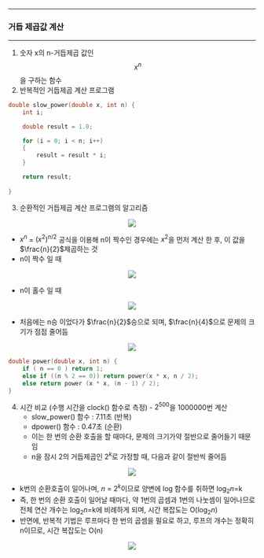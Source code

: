 -----
### 거듭 제곱값 계산
----
1. 숫자 x의 n-거듭제곱 값인 $$x^n$$을 구하는 함수
2. 반복적인 거듭제곱 계산 프로그램
```c
double slow_power(double x, int n) {
    int i;

    double result = 1.0;

    for (i = 0; i < n; i++)
    {
        result = result * i;
    }

    return result;
    
}
```

3. 순환적인 거듭제곱 계산 프로그램의 알고리즘
<div align="center">
<img src="https://github.com/user-attachments/assets/c585f86e-1c9a-41d1-856b-0a72127f136f">
</div>

  - $x^n$ = $(x^2)^{n/2}$ 공식을 이용해 n이 짝수인 경우에는 $x^2$을 먼저 계산 한 후, 이 값을 $\frac{n}{2}$제곱하는 것
  - n이 짝수 일 때
<div align="center">
<img src="https://github.com/user-attachments/assets/fc53fd52-c8d4-4edd-9492-a6e235a8227a">
</div>

  - n이 홀수 일 때
<div align="center">
<img src="https://github.com/user-attachments/assets/7f71a5c0-aae4-41b0-99dc-8e1b9bb0aa89">
</div>

  - 처음에는 n승 이었다가 $\frac{n}{2}$승으로 되며, $\frac{n}{4}$으로 문제의 크기가 점점 줄어듬
<div align="center">
<img src="https://github.com/user-attachments/assets/4f24f050-3b19-41f5-a5b1-3eff94571103">
</div>

```c
double power(double x, int n) {
    if ( n == 0 ) return 1;
    else if ((n % 2 == 0)) return power(x * x, n / 2);
    else return power (x * x, (n - 1) / 2);
}
```

4. 시간 비교 (수행 시간을 clock() 함수로 측정) - $2^{500}$을 1000000번 계산
   - slow_power() 함수 : 7.11초 (반복)
   - dpower() 함수 : 0.47초 (순환)
   - 이는 한 번의 순환 호출을 할 때마다, 문제의 크기가약 절반으로 줄어들기 때문임
   - n을 잠시 2의 거듭제곱인 $2^k$로 가정할 때, 다음과 같이 절반씩 줄어듬
<div align="center">
<img src="https://github.com/user-attachments/assets/378821df-89bd-4891-847a-2ad4f62f35a1">
</div>

  - k번의 순환호출이 일어나며, $n$ = $2^k$이므로 양변에 log 함수를 취하면 $\log_2 n$=k
  - 즉, 한 번의 순환 호출이 일어날 때마다, 약 1번의 곱셈과 1번의 나눗셈이 일어나므로 전체 연산 개수는 $\log_2 n$=k에 비례하게 되며, 시간 복잡도는 O($\log_2 n$)
  - 반면에, 반복적 기법은 루프마다 한 번의 곱셈을 필요로 하고, 루프의 개수는 정확히 n이므로, 시간 복잡도는 O(n)
<div align="center">
<img src="https://github.com/user-attachments/assets/362040d4-857c-4612-93f9-8235d865c8b1">
</div>


